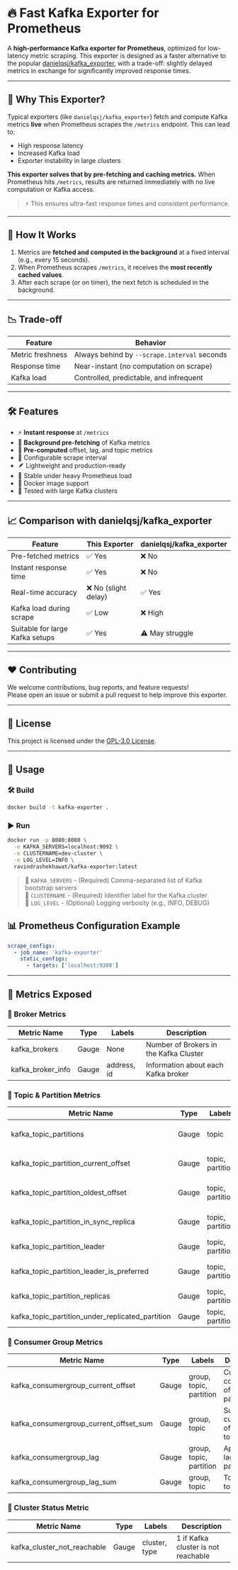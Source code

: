 # 🔥 Fast Kafka Exporter for Prometheus

A **high-performance Kafka exporter for Prometheus**, optimized for low-latency metric scraping. This exporter is designed as a faster alternative to the popular [danielqsj/kafka_exporter](https://github.com/danielqsj/kafka_exporter), with a trade-off: slightly delayed metrics in exchange for significantly improved response times.

---

## 🚀 Why This Exporter?

Typical exporters (like `danielqsj/kafka_exporter`) fetch and compute Kafka metrics **live** when Prometheus scrapes the `/metrics` endpoint. This can lead to:

- High response latency
- Increased Kafka load
- Exporter instability in large clusters

**This exporter solves that by pre-fetching and caching metrics.** When Prometheus hits `/metrics`, results are returned immediately with no live computation or Kafka access.

> ⚡ This ensures ultra-fast response times and consistent performance.

---

## 🧠 How It Works

1. Metrics are **fetched and computed in the background** at a fixed interval (e.g., every 15 seconds).
2. When Prometheus scrapes `/metrics`, it receives the **most recently cached values**.
3. After each scrape (or on timer), the next fetch is scheduled in the background.

---

## 📉 Trade-off

| Feature             | Behavior                                      |
|---------------------|-----------------------------------------------|
| Metric freshness    | Always behind by `--scrape.interval` seconds |
| Response time       | Near-instant (no computation on scrape)      |
| Kafka load          | Controlled, predictable, and infrequent      |

---

## 🛠 Features

- ⚡ **Instant response** at `/metrics`
- 🔄 **Background pre-fetching** of Kafka metrics
- 🧮 **Pre-computed** offset, lag, and topic metrics
- 🔧 Configurable scrape interval
- 🪶 Lightweight and production-ready
- 🧵 Stable under heavy Prometheus load
- 🐳 Docker image support
- 🧪 Tested with large Kafka clusters

---

## 📈 Comparison with danielqsj/kafka_exporter

| Feature                         | This Exporter         | danielqsj/kafka_exporter |
|----------------------------------|------------------------|---------------------------|
| Pre-fetched metrics              | ✅ Yes                | ❌ No                    |
| Instant response time            | ✅ Yes                | ❌ No                    |
| Real-time accuracy               | ❌ No (slight delay)  | ✅ Yes                   |
| Kafka load during scrape         | ✅ Low                | ❌ High                  |
| Suitable for large Kafka setups  | ✅ Yes                | ⚠️ May struggle          |

---

## ❤️ Contributing

We welcome contributions, bug reports, and feature requests!  
Please open an issue or submit a pull request to help improve this exporter.

---

## 📄 License

This project is licensed under the [GPL-3.0 License](https://github.com/rvgud/kafka-exporter?tab=GPL-3.0-1-ov-file).

---


## 🐳 Usage

### 🛠 Build

```bash
docker build -t kafka-exporter .
```

### ▶️ Run

```bash
docker run -p 8080:8080 \
  -e KAFKA_SERVERS=localhost:9092 \
  -e CLUSTERNAME=dev-cluster \
  -e LOG_LEVEL=INFO \
  ravindrashekhawat/kafka-exporter:latest
```

> 🔹 `KAFKA_SERVERS` - (Required) Comma-separated list of Kafka bootstrap servers  
> 🔹 `CLUSTERNAME` - (Required) Identifier label for the Kafka cluster  
> 🔹 `LOG_LEVEL` - (Optional) Logging verbosity (e.g., INFO, DEBUG)

## 📊 Prometheus Configuration Example

```yaml
scrape_configs:
  - job_name: 'kafka-exporter'
    static_configs:
      - targets: ['localhost:9308']
```
---

## 📏 Metrics Exposed

### 🔹 Broker Metrics

| Metric Name              | Type  | Labels       | Description                                    |
|--------------------------|-------|--------------|------------------------------------------------|
| kafka_brokers            | Gauge | None         | Number of Brokers in the Kafka Cluster         |
| kafka_broker_info        | Gauge | address, id  | Information about each Kafka broker            |

### 🔹 Topic & Partition Metrics

| Metric Name                                           | Type  | Labels                  | Description                                        |
|-------------------------------------------------------|-------|--------------------------|----------------------------------------------------|
| kafka_topic_partitions                                | Gauge | topic                   | Number of partitions for each topic               |
| kafka_topic_partition_current_offset                  | Gauge | topic, partition        | Current offset for topic/partition                |
| kafka_topic_partition_oldest_offset                   | Gauge | topic, partition        | Oldest offset for topic/partition                 |
| kafka_topic_partition_in_sync_replica                 | Gauge | topic, partition        | In-sync replicas count                            |
| kafka_topic_partition_leader                          | Gauge | topic, partition        | Leader broker ID                                  |
| kafka_topic_partition_leader_is_preferred             | Gauge | topic, partition        | 1 if using the preferred leader                   |
| kafka_topic_partition_replicas                        | Gauge | topic, partition        | Number of replicas                                |
| kafka_topic_partition_under_replicated_partition      | Gauge | topic, partition        | 1 if under-replicated                             |

### 🔹 Consumer Group Metrics

| Metric Name                                | Type  | Labels                     | Description                                        |
|--------------------------------------------|-------|-----------------------------|----------------------------------------------------|
| kafka_consumergroup_current_offset         | Gauge | group, topic, partition    | Current consumer offset per partition             |
| kafka_consumergroup_current_offset_sum     | Gauge | group, topic               | Sum of current offsets per topic                  |
| kafka_consumergroup_lag                    | Gauge | group, topic, partition    | Approximate lag per partition                     |
| kafka_consumergroup_lag_sum                | Gauge | group, topic               | Total lag per topic                               |

### 🔹 Cluster Status Metric

| Metric Name                   | Type  | Labels             | Description                               |
|-------------------------------|-------|---------------------|-------------------------------------------|
| kafka_cluster_not_reachable   | Gauge | cluster, type       | 1 if Kafka cluster is not reachable       |
